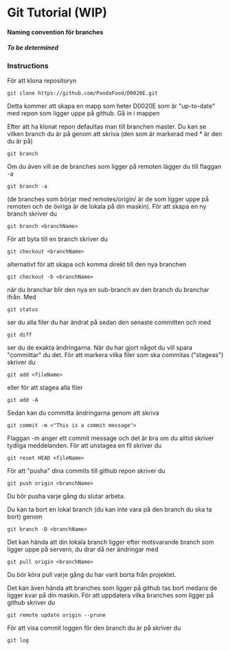 # Git Tutorial (WIP)

#### Naming convention för branches
##### To be determined

### Instructions

För att klona repositoryn
```
git clone https://github.com/PandaFood/D0020E.git
```
Detta kommer att skapa en mapp som heter D0020E som är "up-to-date" med repon som ligger uppe på github.
Gå in i mappen

Efter att ha klonat repon defaultas man till branchen master.
Du kan se vilken branch du är på genom att skriva (den som är markerad med * är den du är på)
```
git branch
```
Om du även vill se de branches som ligger på remoten lägger du till flaggan -a
```
git branch -a
```
(de branches som börjar med remotes/origin/ är de som ligger uppe på remoten och de övriga är de lokala på din maskin).
För att skapa en ny branch skriver du
```
git branch <branchName>
```

För att byta till en branch skriver du
```
git checkout <branchName>
```
alternativt för att skapa och komma direkt till den nya branchen
```
git checkout -b <branchName>
```
när du branchar blir den nya en sub-branch av den branch du branchar ifrån.
Med
```
git status
```
ser du alla filer du har ändrat på sedan den senaste committen och med 
```
git diff
```
ser du de exakta ändringarna.
När du har gjort något du vill spara "committar" du det. För att markera vilka filer som ska commitas ("stageas") skriver du
```
git add <fileName>
```
eller för att stagea alla filer
```
git add -A
```
Sedan kan du committa ändringarna genom att skriva 
```
git commit -m <"This is a commit message">
```
Flaggan -m anger ett commit message och det är bra om du alltid skriver tydliga meddelanden.
För att unstagea en fil skriver du
```
git reset HEAD <fileName>
```
För att "pusha" dina commits till github repon skriver du
```
git push origin <branchName>
```
Du bör pusha varje gång du slutar arbeta.

Du kan ta bort en lokal branch (du kan inte vara på den branch du ska ta bort) genom
```
git branch -D <branchName>
```
Det kan hända att din lokala branch ligger efter motsvarande branch som ligger uppe på servern, du drar då ner ändringar med
```
git pull origin <branchName>
```
Du bör köra pull varje gång du har varit borta från projektet.

Det kan även hända att branches som ligger på github tas bort medans de ligger kvar på din maskin. För att uppdatera vilka branches som ligger på github skriver du
```
git remote update origin --prune
```

För att visa commit loggen för den branch du är på skriver du
```
git log
```
